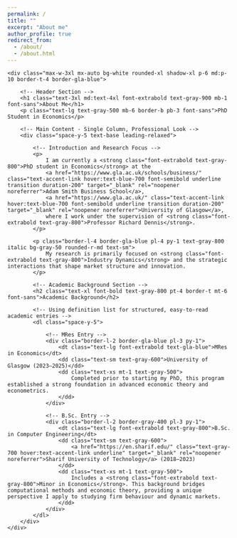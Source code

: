 ```yaml
---
permalink: /
title: ""
excerpt: "About me"
author_profile: true
redirect_from: 
  - /about/
  - /about.html
---
```


<head>
    <meta charset="UTF-8">
    <meta name="viewport" content="width=device-width, initial-scale=1.0">
    <title>About Me - Sadra Heydari</title>
    <!-- Load Tailwind CSS -->
    <script src="https://cdn.tailwindcss.com"></script>
    <script>
        tailwind.config = {
            theme: {
                extend: {
                    fontFamily: {
                        // Using a slightly more academic-looking serif font for the body text
                        sans: ['Inter', 'sans-serif'],
                        serif: ['Georgia', 'Times New Roman', 'serif'],
                    },
                    colors: {
                        'gla-blue': '#1e3a8a', /* University of Glasgow Primary Blue */
                        'primary-text': '#1f2937', /* Dark Gray for main text */
                        'accent-link': '#3b82f6', /* Blue for links */
                    }
                }
            }
        }
    </script>
</head>
<body class="bg-gray-50 min-h-screen p-4 sm:p-8 font-serif text-primary-text">

    <div class="max-w-3xl mx-auto bg-white rounded-xl shadow-xl p-6 md:p-10 border-t-4 border-gla-blue">
        
        <!-- Header Section -->
        <h1 class="text-3xl md:text-4xl font-extrabold text-gray-900 mb-1 font-sans">About Me</h1>
        <p class="text-lg text-gray-500 mb-6 border-b pb-3 font-sans">PhD Student in Economics</p>
        
        <!-- Main Content - Single Column, Professional Look -->
        <div class="space-y-5 text-base leading-relaxed">

            <!-- Introduction and Research Focus -->
            <p>
                I am currently a <strong class="font-extrabold text-gray-800">PhD student in Economics</strong> at the 
                <a href="https://www.gla.ac.uk/schools/business/" class="text-accent-link hover:text-blue-700 font-semibold underline transition duration-200" target="_blank" rel="noopener noreferrer">Adam Smith Business School</a>, 
                <a href="https://www.gla.ac.uk/" class="text-accent-link hover:text-blue-700 font-semibold underline transition duration-200" target="_blank" rel="noopener noreferrer">University of Glasgow</a>, 
                where I work under the supervision of <strong class="font-extrabold text-gray-800">Professor Richard Dennis</strong>.
            </p>

            <p class="border-l-4 border-gla-blue pl-4 py-1 text-gray-800 italic bg-gray-50 rounded-r-md text-sm">
                My research is primarily focused on <strong class="font-extrabold text-gray-800">Industry Dynamics</strong> and the strategic interactions that shape market structure and innovation.
            </p>

            <!-- Academic Background Section -->
            <h2 class="text-xl font-bold text-gray-800 pt-4 border-t mt-6 font-sans">Academic Background</h2>

            <!-- Using definition list for structured, easy-to-read academic entries -->
            <dl class="space-y-5">
                
                <!-- MRes Entry -->
                <div class="border-l-2 border-gla-blue pl-3 py-1">
                    <dt class="text-lg font-extrabold text-gla-blue">MRes in Economics</dt>
                    <dd class="text-sm text-gray-600">University of Glasgow (2023–2025)</dd>
                    <dd class="text-xs mt-1 text-gray-500">
                        Completed prior to starting my PhD, this program established a strong foundation in advanced economic theory and econometrics.
                    </dd>
                </div>

                <!-- B.Sc. Entry -->
                <div class="border-l-2 border-gray-400 pl-3 py-1">
                    <dt class="text-lg font-extrabold text-gray-800">B.Sc. in Computer Engineering</dt>
                    <dd class="text-sm text-gray-600">
                        <a href="https://en.sharif.edu/" class="text-gray-700 hover:text-accent-link underline" target="_blank" rel="noopener noreferrer">Sharif University of Technology</a> (2018–2023)
                    </dd>
                    <dd class="text-xs mt-1 text-gray-500">
                        Includes a <strong class="font-extrabold text-gray-800">Minor in Economics</strong>. This background bridges computational methods and economic theory, providing a unique perspective I apply to studying firm behaviour and dynamic markets.
                    </dd>
                </div>
            </dl>
        </div>
    </div>

</body>
